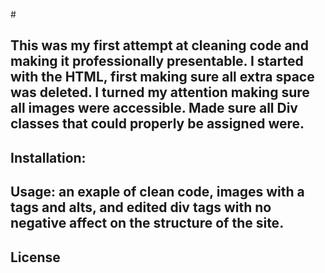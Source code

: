 #<CODE-REFACTOR-MT>

## This was my first attempt at cleaning code and making it professionally presentable. I started with the HTML, first making sure all extra space was deleted. I turned my attention making sure all images were accessible. Made sure all Div classes that could properly be assigned were. 

## Installation: 

## Usage: an exaple of clean code, images with a tags and alts, and edited div tags with no negative affect on the structure of the site. 

## License 